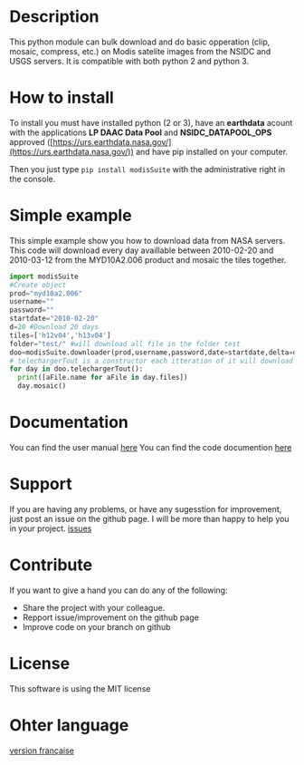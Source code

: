 # Description
This python module can bulk download and do basic opperation (clip, mosaic, compress, etc.) on Modis satelite images from the NSIDC and USGS servers. It is compatible with both python 2 and python 3.
# How to install
To install you must have installed python (2 or 3), have an **earthdata** acount with the applications **LP DAAC Data Pool** and **NSIDC_DATAPOOL_OPS** approved ([https://urs.earthdata.nasa.gov/](https://urs.earthdata.nasa.gov/)) and have pip installed on your computer.

Then you just type `pip install modisSuite` with the administrative right in the console.
# Simple example
This simple example show you how to download data from NASA servers. This code will download every day availlable between 2010-02-20 and 2010-03-12
from the MYD10A2.006 product and mosaic the tiles together.

```python
import modisSuite
#Create object
prod="myd10a2.006"
username=""
password=""
startdate="2010-02-20"
d=20 #Download 20 days
tiles=['h12v04','h13v04']
folder="test/" #will download all file in the folder test
doo=modisSuite.downloader(prod,username,password,date=startdate,delta=d,tuiles=tiles,output=folder)
# telechargerTout is a constructor each itteration of it will download a day
for day in doo.telechargerTout():
  print([aFile.name for aFile in day.files])
  day.mosaic()
```
# Documentation
You can find the user manual [here](https://github.com/Gabriel-Desharnais/Modis-python-suite/en/userManual)
You can find the code documention [here](https://gabriel-desharnais.github.io/Modis-python-suite/en/package)
# Support
If you are having any problems, or have any sugesstion for improvement, just post an issue on the github page. I will be more than happy to help you in your project. [issues](https://github.com/Gabriel-Desharnais/Modis-python-suite/issues)
# Contribute
If you want to give a hand you can do any of the following:
- Share the project with your colleague.
- Repport issue/improvement on the github page
- Improve code on your branch on github

# License
This software is using the MIT license
# Ohter language
[version française](https://gabriel-desharnais.github.io/Modis-python-suite/fr/accueil)
